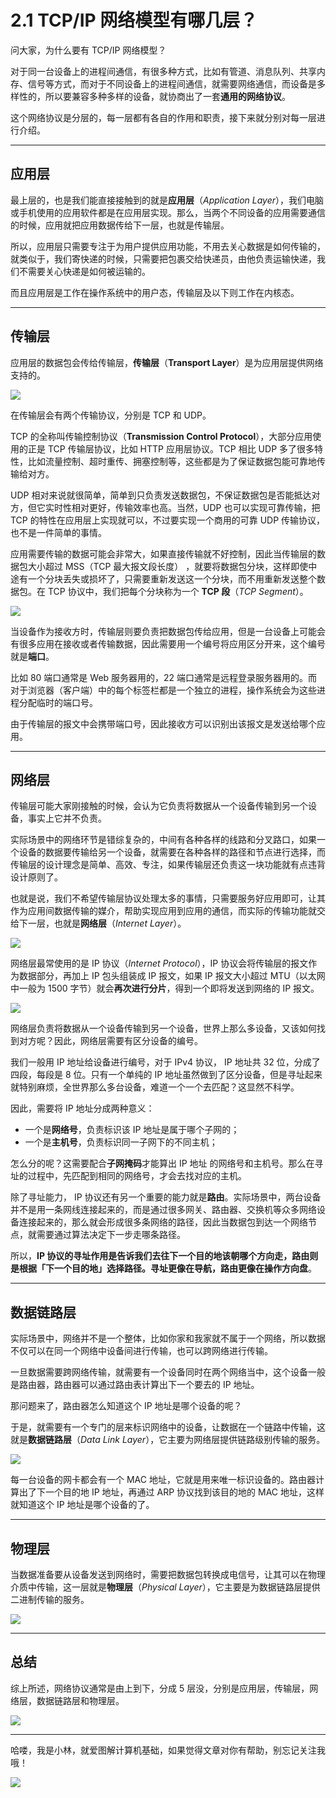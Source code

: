 # 2.1 TCP/IP 网络模型有哪几层？

问大家，为什么要有 TCP/IP 网络模型？

对于同一台设备上的进程间通信，有很多种方式，比如有管道、消息队列、共享内存、信号等方式，而对于不同设备上的进程间通信，就需要网络通信，而设备是多样性的，所以要兼容多种多样的设备，就协商出了一套**通用的网络协议**。

这个网络协议是分层的，每一层都有各自的作用和职责，接下来就分别对每一层进行介绍。

---

## 应用层

最上层的，也是我们能直接接触到的就是**应用层**（*Application Layer*），我们电脑或手机使用的应用软件都是在应用层实现。那么，当两个不同设备的应用需要通信的时候，应用就把应用数据传给下一层，也就是传输层。

所以，应用层只需要专注于为用户提供应用功能，不用去关心数据是如何传输的，就类似于，我们寄快递的时候，只需要把包裹交给快递员，由他负责运输快递，我们不需要关心快递是如何被运输的。

而且应用层是工作在操作系统中的用户态，传输层及以下则工作在内核态。

---

## 传输层

应用层的数据包会传给传输层，**传输层**（**Transport Layer**）是为应用层提供网络支持的。

![](https://cdn.jsdelivr.net/gh/xiaolincoder/ImageHost4@main/网络/https/应用层.png)


在传输层会有两个传输协议，分别是 TCP 和 UDP。

TCP 的全称叫传输控制协议（**Transmission Control Protocol**），大部分应用使用的正是 TCP 传输层协议，比如 HTTP 应用层协议。TCP 相比  UDP 多了很多特性，比如流量控制、超时重传、拥塞控制等，这些都是为了保证数据包能可靠地传输给对方。 

UDP 相对来说就很简单，简单到只负责发送数据包，不保证数据包是否能抵达对方，但它实时性相对更好，传输效率也高。当然，UDP 也可以实现可靠传输，把 TCP 的特性在应用层上实现就可以，不过要实现一个商用的可靠 UDP 传输协议，也不是一件简单的事情。


应用需要传输的数据可能会非常大，如果直接传输就不好控制，因此当传输层的数据包大小超过 MSS（TCP 最大报文段长度） ，就要将数据包分块，这样即使中途有一个分块丢失或损坏了，只需要重新发送这一个分块，而不用重新发送整个数据包。在 TCP 协议中，我们把每个分块称为一个 **TCP 段**（*TCP Segment*）。

![](https://cdn.jsdelivr.net/gh/xiaolincoder/ImageHost4@main/网络/https/TCP段.png)

当设备作为接收方时，传输层则要负责把数据包传给应用，但是一台设备上可能会有很多应用在接收或者传输数据，因此需要用一个编号将应用区分开来，这个编号就是**端口**。

比如 80 端口通常是 Web 服务器用的，22 端口通常是远程登录服务器用的。而对于浏览器（客户端）中的每个标签栏都是一个独立的进程，操作系统会为这些进程分配临时的端口号。

由于传输层的报文中会携带端口号，因此接收方可以识别出该报文是发送给哪个应用。


----

## 网络层


传输层可能大家刚接触的时候，会认为它负责将数据从一个设备传输到另一个设备，事实上它并不负责。

实际场景中的网络环节是错综复杂的，中间有各种各样的线路和分叉路口，如果一个设备的数据要传输给另一个设备，就需要在各种各样的路径和节点进行选择，而传输层的设计理念是简单、高效、专注，如果传输层还负责这一块功能就有点违背设计原则了。

也就是说，我们不希望传输层协议处理太多的事情，只需要服务好应用即可，让其作为应用间数据传输的媒介，帮助实现应用到应用的通信，而实际的传输功能就交给下一层，也就是**网络层**（*Internet Layer*）。

![](https://cdn.jsdelivr.net/gh/xiaolincoder/ImageHost4@main/网络/https/网络层.png)

网络层最常使用的是 IP 协议（*Internet Protocol*），IP 协议会将传输层的报文作为数据部分，再加上 IP 包头组装成 IP 报文，如果 IP 报文大小超过 MTU（以太网中一般为 1500 字节）就会**再次进行分片**，得到一个即将发送到网络的 IP 报文。

![](https://cdn.jsdelivr.net/gh/xiaolincoder/ImageHost/计算机网络/键入网址过程/12.jpg)


网络层负责将数据从一个设备传输到另一个设备，世界上那么多设备，又该如何找到对方呢？因此，网络层需要有区分设备的编号。

我们一般用 IP 地址给设备进行编号，对于 IPv4 协议， IP 地址共 32 位，分成了四段，每段是 8 位。只有一个单纯的 IP 地址虽然做到了区分设备，但是寻址起来就特别麻烦，全世界那么多台设备，难道一个一个去匹配？这显然不科学。

因此，需要将 IP 地址分成两种意义：

- 一个是**网络号**，负责标识该 IP 地址是属于哪个子网的；
- 一个是**主机号**，负责标识同一子网下的不同主机；

怎么分的呢？这需要配合**子网掩码**才能算出 IP 地址 的网络号和主机号。那么在寻址的过程中，先匹配到相同的网络号，才会去找对应的主机。

除了寻址能力， IP 协议还有另一个重要的能力就是**路由**。实际场景中，两台设备并不是用一条网线连接起来的，而是通过很多网关、路由器、交换机等众多网络设备连接起来的，那么就会形成很多条网络的路径，因此当数据包到达一个网络节点，就需要通过算法决定下一步走哪条路径。

所以，**IP 协议的寻址作用是告诉我们去往下一个目的地该朝哪个方向走，路由则是根据「下一个目的地」选择路径。寻址更像在导航，路由更像在操作方向盘**。

---

## 数据链路层

实际场景中，网络并不是一个整体，比如你家和我家就不属于一个网络，所以数据不仅可以在同一个网络中设备间进行传输，也可以跨网络进行传输。

一旦数据需要跨网络传输，就需要有一个设备同时在两个网络当中，这个设备一般是路由器，路由器可以通过路由表计算出下一个要去的 IP 地址。

那问题来了，路由器怎么知道这个 IP 地址是哪个设备的呢？

于是，就需要有一个专门的层来标识网络中的设备，让数据在一个链路中传输，这就是**数据链路层**（*Data Link Layer*），它主要为网络层提供链路级别传输的服务。

![](https://cdn.jsdelivr.net/gh/xiaolincoder/ImageHost4@main/网络/https/数据链路层.png)

每一台设备的网卡都会有一个 MAC 地址，它就是用来唯一标识设备的。路由器计算出了下一个目的地 IP 地址，再通过 ARP 协议找到该目的地的 MAC 地址，这样就知道这个 IP 地址是哪个设备的了。



---

## 物理层

当数据准备要从设备发送到网络时，需要把数据包转换成电信号，让其可以在物理介质中传输，这一层就是**物理层**（*Physical Layer*），它主要是为数据链路层提供二进制传输的服务。

![](https://cdn.jsdelivr.net/gh/xiaolincoder/ImageHost4@main/网络/https/物理层.png)


---

## 总结


综上所述，网络协议通常是由上到下，分成 5 层没，分别是应用层，传输层，网络层，数据链路层和物理层。

![](https://cdn.jsdelivr.net/gh/xiaolincoder/ImageHost4@main/网络/https/5层.png)

---

哈喽，我是小林，就爱图解计算机基础，如果觉得文章对你有帮助，别忘记关注我哦！

![](https://cdn.jsdelivr.net/gh/xiaolincoder/ImageHost2/%E5%85%B6%E4%BB%96/%E5%85%AC%E4%BC%97%E5%8F%B7%E4%BB%8B%E7%BB%8D.png)

